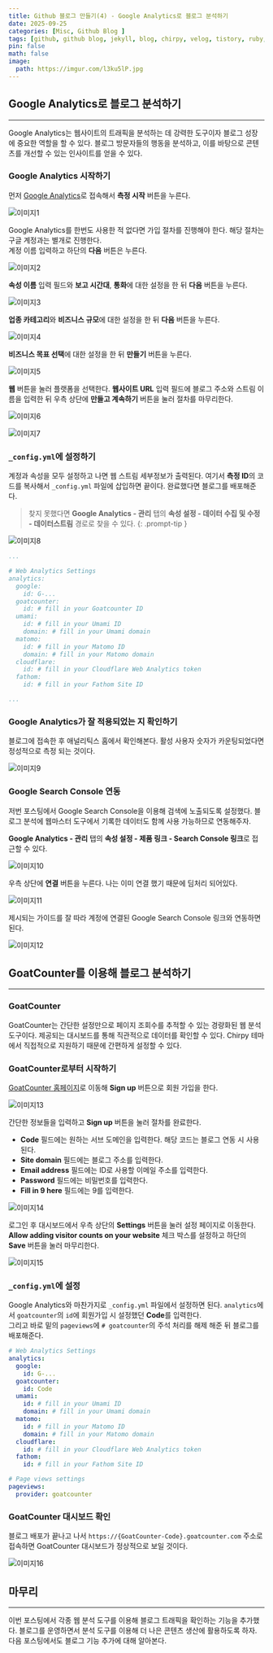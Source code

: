 ```yaml
---
title: Github 블로그 만들기(4) - Google Analytics로 블로그 분석하기
date: 2025-09-25
categories: [Misc, Github Blog ]
tags: [github, github blog, jekyll, blog, chirpy, velog, tistory, ruby, google analytics, goatcounter, github 블로그, 깃허브, 블로그, 블로그 만들기]
pin: false
math: false
image:
  path: https://imgur.com/l3ku5lP.jpg
---
```


## Google Analytics로 블로그 분석하기

---

Google Analytics는 웹사이트의 트래픽을 분석하는 데 강력한 도구이자 블로그 성장에 중요한 역할을 할 수 있다. 블로그 방문자들의 행동을 분석하고, 이를 바탕으로 콘텐츠를 개선할 수 있는 인사이트를 얻을 수 있다.  

### Google Analytics 시작하기

먼저 [Google Analytics](https://analytics.google.com/analytics/web/?utm_source=marketingplatform.google.com&utm_medium=et&utm_campaign=marketingplatform.google.com/about/analytics/#/provision)로 접속해서 **측정 시작** 버튼을 누른다.  

![이미지1](https://imgur.com/YbdlU78.png)

Google Analytics를 한번도 사용한 적 없다면 가입 절차를 진행해야 한다. 해당 절차는 구글 계정과는 별개로 진행한다.  
계정 이름 입력하고 하단의 **다음** 버튼은 누른다.  

![이미지2](https://imgur.com/PAOi8GI.png)

**속성 이름** 입력 필드와 **보고 시간대**, **통화**에 대한 설정을 한 뒤 **다음** 버튼을 누른다.  

![이미지3](https://imgur.com/Qt6MObc.png)

**업종 카테고리**와 **비즈니스 규모**에 대한 설정을 한 뒤 **다음** 버튼을 누른다.  

![이미지4](https://imgur.com/VLGSwwS.png)

**비즈니스 목표 선택**에 대한 설정을 한 뒤 **만들기** 버튼을 누른다.  

![이미지5](https://imgur.com/DFiUJbb.png)

**웹** 버튼을 눌러 플랫폼을 선택한다. **웹사이트 URL** 입력 필드에 블로그 주소와 스트림 이름을 입력한 뒤 우측 상단에 **만들고 계속하기** 버튼을 눌러 절차를 마무리한다.

![이미지6](https://imgur.com/uTp5rvs.png)

![이미지7](https://imgur.com/AMgbkzt.png)

### `_config.yml`에 설정하기

계정과 속성을 모두 설정하고 나면 웹 스트림 세부정보가 출력된다. 여기서 **측정 ID**의 코드를 복사해서 `_config.yml` 파일에 삽입하면 끝이다. 완료했다면 블로그를 배포해준다.

> 찾지 못했다면 **Google Analytics - 관리** 탭의 **속성 설정 - 데이터 수집 및 수정 - 데이터스트림** 경로로 찾을 수 있다.
{: .prompt-tip }

![이미지8](https://imgur.com/vHNN9JD.png)

```yml
...

# Web Analytics Settings
analytics:
  google:
    id: G-...
  goatcounter:
    id: # fill in your Goatcounter ID
  umami:
    id: # fill in your Umami ID
    domain: # fill in your Umami domain
  matomo:
    id: # fill in your Matomo ID
    domain: # fill in your Matomo domain
  cloudflare:
    id: # fill in your Cloudflare Web Analytics token
  fathom:
    id: # fill in your Fathom Site ID

...
```

### Google Analytics가 잘 적용되었는 지 확인하기

블로그에 접속한 후 애널리틱스 홈에서 확인해본다. 활성 사용자 숫자가 카운팅되었다면 정성적으로 측정 되는 것이다.

![이미지9](https://imgur.com/aLin5qV.png)

### Google Search Console 연동

저번 포스팅에서 Google Search Console을 이용해 검색에 노출되도록 설정했다. 블로그 분석에 웹마스터 도구에서 기록한 데이터도 함께 사용 가능하므로 연동해주자.  

**Google Analytics - 관리** 탭의 **속성 설정 - 제품 링크 - Search Console 링크**로 접근할 수 있다.  

![이미지10](https://imgur.com/gcppMOe.png)

우측 상단에 **연결** 버튼을 누른다. 나는 이미 연결 했기 때문에 딤처리 되어있다.  

![이미지11](https://imgur.com/HffEeat.png)

제시되는 가이드를 잘 따라 계정에 연결된 Google Search Console 링크와 연동하면 된다.

![이미지12](https://imgur.com/M5BZRR6.png)

## GoatCounter를 이용해 블로그 분석하기

---

### GoatCounter

GoatCounter는 간단한 설정만으로 페이지 조회수를 추적할 수 있는 경량화된 웹 분석 도구이다. 제공되는 대시보드를 통해 직관적으로 데이터를 확인할 수 있다. Chirpy 테마에서 직접적으로 지원하기 때문에 간편하게 설정할 수 있다.

### GoatCounter로부터 시작하기

[GoatCounter 홈페이지](https://www.goatcounter.com/)로 이동해 **Sign up** 버튼으로 회원 가입을 한다.

![이미지13](https://imgur.com/V99zlff.png)

간단한 정보들을 입력하고 **Sign up** 버튼을 눌러 절차를 완료한다.  

- **Code** 필드에는 원하는 서브 도메인을 입력한다. 해당 코드는 블로그 연동 시 사용된다.
- **Site domain** 필드에는 블로그 주소를 입력한다.
- **Email address** 필드에는 ID로 사용할 이메일 주소를 입력한다.
- **Password** 필드에는 비밀번호를 입력한다.
- **Fill in 9 here** 필드에는 9를 입력한다.

![이미지14](https://imgur.com/OxxaSi1.png)

로그인 후 대시보드에서 우측 상단의 **Settings** 버튼을 눌러 설정 페이지로 이동한다. **Allow adding visitor counts on your website** 체크 박스를 설정하고 하단의 **Save** 버튼을 눌러 마무리한다.

![이미지15](https://imgur.com/TQzBq7i.png)

### `_config.yml`에 설정

Google Analytics와 마찬가지로 `_config.yml` 파일에서 설정하면 된다. `analytics`에서 `goatcounter`의 `id`에 회원가입 시 설정했던 **Code**를 입력한다.  
그리고 바로 밑의 `pageviews`에 `# goatcounter`의 주석 처리를 해제 해준 뒤 블로그를 배포해준다.

```yml
# Web Analytics Settings
analytics:
  google:
    id: G-...
  goatcounter:
    id: Code
  umami:
    id: # fill in your Umami ID
    domain: # fill in your Umami domain
  matomo:
    id: # fill in your Matomo ID
    domain: # fill in your Matomo domain
  cloudflare:
    id: # fill in your Cloudflare Web Analytics token
  fathom:
    id: # fill in your Fathom Site ID

# Page views settings
pageviews:
  provider: goatcounter 
```

### GoatCounter 대시보드 확인

블로그 배포가 끝나고 나서 `https://{GoatCounter-Code}.goatcounter.com` 주소로 접속하면 GoatCounter 대시보드가 정상적으로 보일 것이다.  

![이미지16](https://imgur.com/1P1X4Ph.png)

## 마무리

---

이번 포스팅에서 각종 웹 분석 도구를 이용해 블로그 트래픽을 확인하는 기능을 추가했다. 블로그를 운영하면서 분석 도구를 이용해 더 나은 콘텐츠 생산에 활용하도록 하자. 다음 포스팅에서도 블로그 기능 추가에 대해 알아본다.
